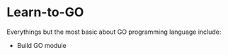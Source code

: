 # Learn-to-GO

Everythings but the most basic about GO programming language include:
- Build GO module

